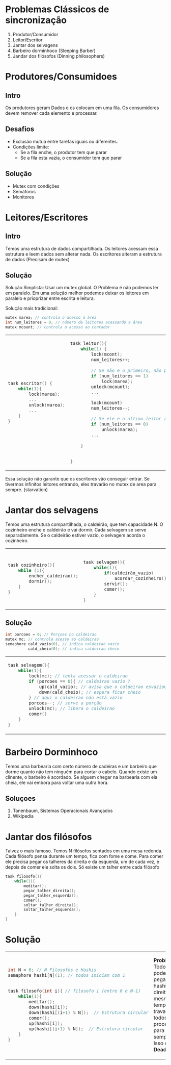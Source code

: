 # Problemas Clássicos de sincronização

1. Produtor/Consumidor
2. Leitor/Escritor
3. Jantar dos selvagens
4. Barbeiro dorminhoco (Sleeping Barber)
5. Jandar dos filósofos (Dinning philosophers)

# Produtores/Consumidoes

## Intro

Os produtores geram Dados e os colocam em uma fila. Os consumidores devem remover cada elemento e processar.

## Desafios

- Exclusão mutua entre tarefas iguais ou diferentes.
- Condições limite: 
  - Se a fila enche, o produtor tem que parar
  - Se a fila esta vazia, o consumidor tem que parar

## Solução

- Mutex com condições
- Semáforos
- Monitores

# Leitores/Escritores

## Intro

Temos uma estrutura de dados compartilhada. Os leitores acessam essa estrutura e leem dados sem alterar nada. Os escritores alteram a estrutura de dados (Precisam de mutex)

## Solução

Solução Simplista: Usar um mutex global. O Problema é não podemos ler em paralelo. Em uma solução melhor podemos deixar os leitores em paralelo e prioprizar entre escrita e leitura.

Solução mais tradicional:

```C
mutex marea; // controla o acesso à área
int num_leitores = 0; // número de leitores acessando a área
mutex mcount; // controla o acesso ao contador
```

<table>
<td>

```C
task escritor() {
    while(1){
        lock(marea);
        ...
        unlock(marea);
        ...
    }
}
```
</td>
<td>


```C
task leitor(){
    while(1) {
        lock(mcont);
        num_leitores++;
        
        // Se não e o primeiro, não precisa travar
        if (num_leitores == 1) 
            lock(marea);
        unlock(mcount);
        ...

        lock(mcount)
        num_leitores--;

        // Se ele e o ultimo leitor a sair
        if (num_leitores == 0)
            unlock(marea);
        ...
        
    }


}
```

</td>
</table>

Essa solução não garante que os escritores vão conseguir entrar. Se tivermos infinitos leitores entrando, eles travarão no mutex de area para sempre. (starvation)

# Jantar dos selvagens

Temos uma estrutura compartilhada, o caldeirão, que tem capacidade N. O cozinheiro enche o caldeirão e vai dormir. Cada selvagem se serve separadamente. Se o caldeirão estiver vazio, o selvagem acorda o cozinheiro.

<table>
<td>

```C
task cozinheiro(){
    while (1){
        encher_caldeirao();
        dormir();
    }
}
```

</td>

<td>

```C

task selvagem(){
    while(1){
        if(caldeirão_vazio)
            acordar_cozinheiro()
        servir();
        comer();
    }
}
```

</td>

</table>



## Solução

```C
int porcoes = 0; // Porçoes no caldeirao
mutex mc; // controla acesso ao caldeirao
semaphore cald_vazio(0), // indica caldeirao vazio 
          cald_cheio(0); // indica caldeirao cheio
```

<table>
<td>

```C
task selvagem(){
    while(1){
        lock(mc); // tenta acessar o caldeirao
        if (porcoes == 0){ // caldeirao vazio ?
            up(cald_vazio); // avisa que o caldeirao esvaziou
            down(cald_cheio); // espera ficar cheio
        } // aqui o caldeirao não está vazio
        porcoes--; // serve a porção
        unlock(mc); // libera o caldeirao
        comer()
    }
}
```

</td>

<td>

```C
task cozinheiro(){
    while(1){
        down(cald_vazio); // aguarda o caldeirão esvaziar
        porcoes += M; //enche o caldeirão com M porções
        up(cald_cheio); // avisa que encheu o caldeirão
                        // So precisa de 1 up pois só tem 1 selvagem 
                           // servindo de cada vez
    }
}
```

</td>

</table>

# Barbeiro Dorminhoco

Temos uma barbearia com certo número de cadeiras e um barbeiro que dorme quanto não tem ninguém para cortar o cabelo. Quando existe um clinente, o barbeiro é acordado. Se alguem chegar na barbearia com ela cheia, ele vai embora para voltar uma outra hora.

## Soluçoes

1. Tanenbaum, Sistemas Operacionais Avançados
2. Wikipedia

# Jantar dos filósofos

Talvez o mais famoso. Temos N filósofos sentados em uma mesa redonda. Cada filósofo pensa durante um tempo, fica com fome e come. Para comer ele precisa pegar os talheres da direita e da esquerda, um de cada vez, e depois de comer ele solta os dois. Só existe um talher entre cada filósofo

```C
task filosofo(){
    while(1){
        meditar();
        pegar_talher_direita();
        pegar_talher_esquerda();
        comer();
        soltar_talher_direita();
        soltar_talher_esquerda();
    }
}
```

# Solução


<table>
<td>

```C
int N = 6; // N Filosofos e Hashis
semaphore hashi[N](1); // todos iniciam com 1


task filosofo(int i){ // filosofo i (entre 0 e N-1)
    while(1){
        meditar();
        down(hashi[i]);
        down(hashi[(i+1) % N]);  // Estrutura circular
        comer();
        up(hashi[i]);
        up(hashi[(i+1) % N]);  // Estrutura circular
    }
}
```

</td>
<td>

**Problema**: Todos podem pegar o hashi da direita ao mesmo tempo e travar todos os processos para sempre. Isso é o **Deadlock**

</td>

</table>

